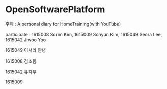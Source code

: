 # OpenSoftwarePlatform

주제 : A personal diary for HomeTraining(with YouTube)
<p>
participate : 1615008 Sorim Kim, 1615009 Sohyun Kim, 1615049 Seora Lee, 1615042 Jiwoo Yoo


1615049 이서라 안녕

1615008 김소림

1615042 유지우

1615009 
